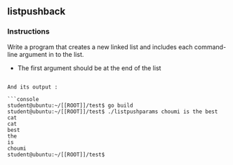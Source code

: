## listpushback

### Instructions

Write a program that creates a new linked list and includes each command-line argument in to the list.

-   The first argument should be at the end of the list

````

And its output :

```console
student@ubuntu:~/[[ROOT]]/test$ go build
student@ubuntu:~/[[ROOT]]/test$ ./listpushparams choumi is the best cat
cat
best
the
is
choumi
student@ubuntu:~/[[ROOT]]/test$
````
